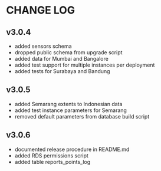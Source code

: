 CHANGE LOG
==========

## v3.0.4
- added sensors schema
- dropped public schema from upgrade script
- added data for Mumbai and Bangalore
- added test support for multiple instances per deployment
- added tests for Surabaya and Bandung

## v3.0.5
- added Semarang extents to Indonesian data
- added test instance parameters for Semarang
- removed default parameters from database build script

## v3.0.6
- documented release procedure in README.md
- added RDS permissions script
- added table reports_points_log
